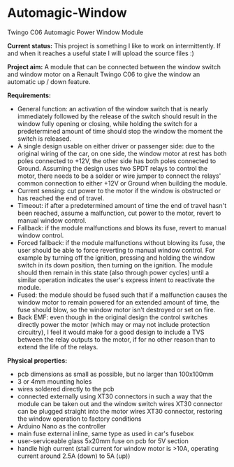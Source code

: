 # Automagic-Window
Twingo C06 Automagic Power Window Module

**Current status:** This project is something I like to work on intermittently. If and when it reaches a useful state I will upload the source files :)

**Project aim:** A module that can be connected between the window switch and window motor on a Renault Twingo C06 to give the window an automatic up / down feature.

**Requirements:**
- General function: an activation of the window switch that is nearly immediately followed by the release of the switch should result in the window fully opening or closing, while holding the switch for a predetermined amount of time should stop the window the moment the switch is released.
- A single design usable on either driver or passenger side: due to the original wiring of the car, on one side, the window motor at rest has both poles connected to +12V, the other side has both poles connected to Ground. Assuming the design uses two SPDT relays to control the motor, there needs to be a solder or wire jumper to connect the relays' common connection to either +12V or Ground when building the module.
- Current sensing: cut power to the motor if the window is obstructed or has reached the end of travel.
- Timeout: if after a predetermined amount of time the end of travel hasn't been reached, assume a malfunction, cut power to the motor, revert to manual window control.
- Fallback: if the module malfunctions and blows its fuse, revert to manual window control.
- Forced fallback: if the module malfunctions without blowing its fuse, the user should be able to force reverting to manual window control. For example by turning off the ignition, pressing and holding the window switch in its down position, then turning on the ignition. The module should then remain in this state (also through power cycles) until a similar operation indicates the user's express intent to reactivate the module.
- Fused: the module should be fused such that if a malfunction causes the window motor to remain powered for an extended amount of time, the fuse should blow, so the window motor isn't destroyed or set on fire.
- Back EMF: even though in the original design the control switches directly power the motor (which may or may not include protection circuitry), I feel it would make for a good design to include a TVS between the relay outputs to the motor, if for no other reason than to extend the life of the relays.

**Physical properties:**
- pcb dimensions as small as possible, but no larger than 100x100mm
- 3 or 4mm mounting holes
- wires soldered directly to the pcb
- connected externally using XT30 connectors in such a way that the module can be taken out and the window switch wires XT30 connector can be plugged straight into the motor wires XT30 connector, restoring the window operation to factory conditions
- Arduino Nano as the controller
- main fuse external inline, same type as used in car's fusebox
- user-serviceable glass 5x20mm fuse on pcb for 5V section
- handle high current (stall current for window motor is >10A, operating current around 2.5A (down) to 5A (up))
